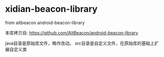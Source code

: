 # xidian-beacon-library
from altbeacon android-beacon-library

本库拷贝自:
https://github.com/AltBeacon/android-beacon-library

java目录是原始库文件，略作改动。
src目录是自定义文件，在原始库的基础上扩展自定义类
